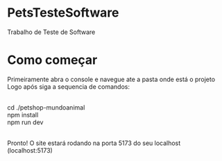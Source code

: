 # PetsTesteSoftware
Trabalho de Teste de Software

# Como começar
Primeiramente abra o console e navegue ate a pasta onde está o projeto<br>
Logo após siga a sequencia de comandos:<br><br>

cd ./petshop-mundoanimal<br>
npm install<br>
npm run dev<br><br>

Pronto! O site estará rodando na porta 5173 do seu localhost (localhost:5173)
